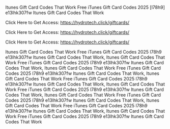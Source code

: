 Itunes Gift Card Codes That Work Free iTunes Gift Card Codes 2025 [l78h9] e13lhk307fw Itunes Gift Card Codes That Work

Click Here to Get Access: https://hydrotech.click/giftcards/

Click Here to Get Access: https://hydrotech.click/giftcards/

Click Here to Get Access: https://hydrotech.click/giftcards/

Itunes Gift Card Codes That Work Free iTunes Gift Card Codes 2025 l78h9 e13lhk307fw Itunes Gift Card Codes That Work, Itunes Gift Card Codes That Work Free iTunes Gift Card Codes 2025 l78h9 e13lhk307fw Itunes Gift Card Codes That Work, Itunes Gift Card Codes That Work Free iTunes Gift Card Codes 2025 l78h9 e13lhk307fw Itunes Gift Card Codes That Work, Itunes Gift Card Codes That Work Free iTunes Gift Card Codes 2025 l78h9 e13lhk307fw Itunes Gift Card Codes That Work, Itunes Gift Card Codes That Work Free iTunes Gift Card Codes 2025 l78h9 e13lhk307fw Itunes Gift Card Codes That Work, Itunes Gift Card Codes That Work Free iTunes Gift Card Codes 2025 l78h9 e13lhk307fw Itunes Gift Card Codes That Work, Itunes Gift Card Codes That Work Free iTunes Gift Card Codes 2025 l78h9 e13lhk307fw Itunes Gift Card Codes That Work, Itunes Gift Card Codes That Work Free iTunes Gift Card Codes 2025 l78h9 e13lhk307fw Itunes Gift Card Codes That Work
